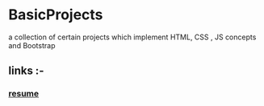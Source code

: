 # BasicProjects
a collection of certain projects which implement HTML, CSS , JS concepts and Bootstrap

## links :-

### [resume](https://resume-sandy-phi.vercel.app/)

